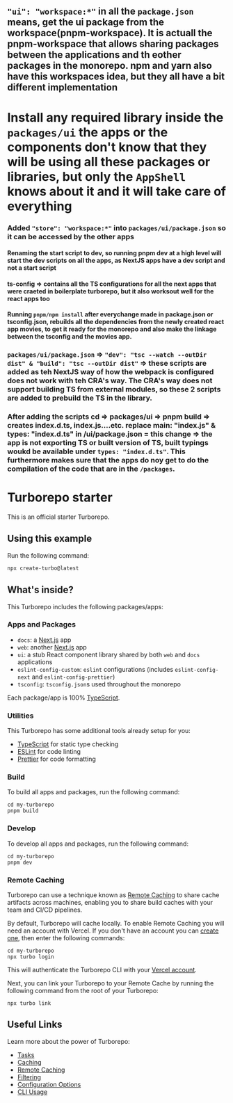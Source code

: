 
## `"ui": "workspace:*"` in all the `package.json` means, get the ui package from the workspace(pnpm-workspace). It is actuall the pnpm-workspace that allows sharing packages between the applications and th eother packages in the monorepo. npm and yarn also have this workspaces idea, but they all have a bit different implementation

# Install any required library inside the `packages/ui` the apps or the components don't know that they will be using all these packages or libraries, but only the `AppShell` knows about it and it will take care of everything

### Added `"store": "workspace:*"` into `packages/ui/package.json` so it can be accessed by the other apps

#### Renaming the start script to dev, so running pnpm dev at a high level will start the dev scripts on all the apps, as NextJS apps have a dev script and not a start script 

#### ts-config => contains all the TS configurations for all the next apps that were craeted in boilerplate turborepo, but it also worksout well for the react apps too

#### Running `pnpm/npm install` after everychange made in package.json or tsconfig.json, rebuilds all the dependencies from the newly created react app movies, to get it ready for the monorepo and also make the linkage between the tsconfig and the movies app.

### `packages/ui/package.json` => `"dev": "tsc --watch --outDir dist" & "build": "tsc --outDir dist"` => these scripts are added as teh NextJS way of how the webpack is configured does not work with teh CRA's way. The CRA's way does not support building TS from external modules, so these 2 scripts are added to prebuild the TS in the library.                                                 

### After adding the scripts cd => packages/ui => pnpm build => creates index.d.ts, index.js....etc.                                     replace main: "index.js" & types: "index.d.ts" in /ui/package.json = this change => the app is not exporting TS or built version of TS, built typings woukd be available under `types: "index.d.ts"`. This furthermore makes sure that the apps do noy get to do the compilation of the code that are in the `/packages`.


# Turborepo starter

This is an official starter Turborepo.

## Using this example

Run the following command:

```sh
npx create-turbo@latest
```

## What's inside?

This Turborepo includes the following packages/apps:

### Apps and Packages

- `docs`: a [Next.js](https://nextjs.org/) app
- `web`: another [Next.js](https://nextjs.org/) app
- `ui`: a stub React component library shared by both `web` and `docs` applications
- `eslint-config-custom`: `eslint` configurations (includes `eslint-config-next` and `eslint-config-prettier`)
- `tsconfig`: `tsconfig.json`s used throughout the monorepo

Each package/app is 100% [TypeScript](https://www.typescriptlang.org/).

### Utilities

This Turborepo has some additional tools already setup for you:

- [TypeScript](https://www.typescriptlang.org/) for static type checking
- [ESLint](https://eslint.org/) for code linting
- [Prettier](https://prettier.io) for code formatting

### Build

To build all apps and packages, run the following command:

```
cd my-turborepo
pnpm build
```

### Develop

To develop all apps and packages, run the following command:

```
cd my-turborepo
pnpm dev
```

### Remote Caching

Turborepo can use a technique known as [Remote Caching](https://turbo.build/repo/docs/core-concepts/remote-caching) to share cache artifacts across machines, enabling you to share build caches with your team and CI/CD pipelines.

By default, Turborepo will cache locally. To enable Remote Caching you will need an account with Vercel. If you don't have an account you can [create one](https://vercel.com/signup), then enter the following commands:

```
cd my-turborepo
npx turbo login
```

This will authenticate the Turborepo CLI with your [Vercel account](https://vercel.com/docs/concepts/personal-accounts/overview).

Next, you can link your Turborepo to your Remote Cache by running the following command from the root of your Turborepo:

```
npx turbo link
```

## Useful Links

Learn more about the power of Turborepo:

- [Tasks](https://turbo.build/repo/docs/core-concepts/monorepos/running-tasks)
- [Caching](https://turbo.build/repo/docs/core-concepts/caching)
- [Remote Caching](https://turbo.build/repo/docs/core-concepts/remote-caching)
- [Filtering](https://turbo.build/repo/docs/core-concepts/monorepos/filtering)
- [Configuration Options](https://turbo.build/repo/docs/reference/configuration)
- [CLI Usage](https://turbo.build/repo/docs/reference/command-line-reference)
